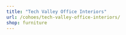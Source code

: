 ```yaml
---
title: "Tech Valley Office Interiors"
url: /cohoes/tech-valley-office-interiors/
shop: furniture
---
```

